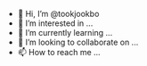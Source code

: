 - 👋 Hi, I’m @tookjookbo
- 👀 I’m interested in ...
- 🌱 I’m currently learning ...
- 💞️ I’m looking to collaborate on ...
- 📫 How to reach me ...

<!---
tookjookbo/tookjookbo is a ✨ special ✨ repository because its `README.md` (this file) appears on your GitHub profile.
You can click the Preview link to take a look at your changes.
--->
